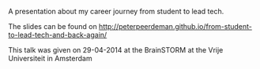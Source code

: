 A presentation about my career journey from student to lead tech. 

The slides can be found on http://peterpeerdeman.github.io/from-student-to-lead-tech-and-back-again/

This talk was given on 29-04-2014 at the BrainSTORM at the Vrije Universiteit in Amsterdam